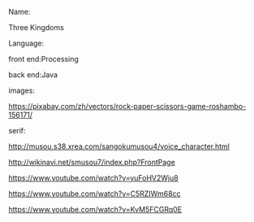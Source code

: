 Name:

Three Kingdoms


Language:

front end:Processing

back end:Java




images:

https://pixabay.com/zh/vectors/rock-paper-scissors-game-roshambo-156171/


serif:   

http://musou.s38.xrea.com/sangokumusou4/voice_character.html

http://wikinavi.net/smusou7/index.php?FrontPage

https://www.youtube.com/watch?v=yuFoHV2Wju8

https://www.youtube.com/watch?v=C5RZIWm68cc

https://www.youtube.com/watch?v=KvM5FCGRq0E


